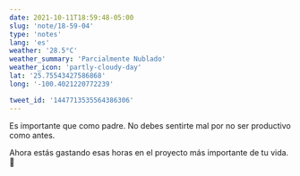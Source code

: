 ```yaml
---
date: 2021-10-11T18:59:48-05:00
slug: 'note/18-59-04'
type: 'notes'
lang: 'es'
weather: '28.5°C'
weather_summary: 'Parcialmente Nublado'
weather_icon: 'partly-cloudy-day'
lat: '25.75543427586868'
long: '-100.4021220772239'

tweet_id: '1447713535564386306'
---
```

Es importante que como padre. No debes sentirte mal por no ser productivo como antes.

Ahora estás gastando esas horas en el proyecto más importante de tu vida. 🙂